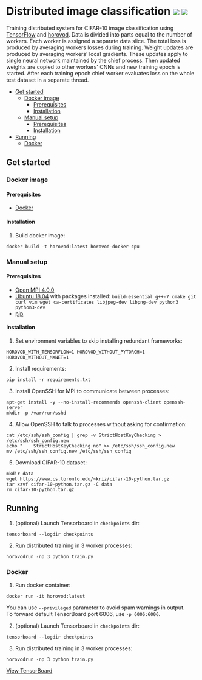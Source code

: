 # Distributed image classification ![](https://img.shields.io/badge/tensorflow-1.15-informational?logo=tensorflow&logoColor=ccc) ![](https://img.shields.io/badge/horovod-0.19-informational)

Training distributed system for CIFAR-10 image classification using [TensorFlow](https://github.com/tensorflow/tensorflow) and [horovod](https://github.com/horovod/horovod). Data is divided into parts equal to the number of workers. Each worker is assigned a separate data slice. The total loss is produced by averaging workers losses during training. Weight updates are produced by averaging workers' local gradients. These updates apply to single neural network maintained by the chief process. Then updated weights are copied to other workers' CNNs and new training epoch is started. After each training epoch chief worker evaluates loss on the whole test dataset in a separate thread.
 
* [Get started](#get-started)
     * [Docker image](#docker-image)
        * [Prerequisites](#prerequisites)
        * [Installation](#installation)
     * [Manual setup](#manual-setup)
        * [Prerequisites](#prerequisites-1)
        * [Installation](#installation-1)
* [Running](#running)
    * [Docker](#docker)


## Get started 
### Docker image
#### Prerequisites
 - [Docker](https://www.docker.com/get-started)
#### Installation
1. Build docker image:
```
docker build -t horovod:latest horovod-docker-cpu
```


### Manual setup

#### Prerequisites
 - [Open MPI 4.0.0](https://www.open-mpi.org/software)
 - [Ubuntu 18.04](https://releases.ubuntu.com/18.04/) with packages installed:
    `build-essential g++-7 cmake git curl vim wget ca-certificates libjpeg-dev libpng-dev python3 python3-dev`
 - [pip](https://pip.pypa.io/en/stable/installing/#installing-with-get-pip-py)
    
#### Installation
1. Set environment variables to skip installing redundant frameworks:
```
HOROVOD_WITH_TENSORFLOW=1 HOROVOD_WITHOUT_PYTORCH=1 HOROVOD_WITHOUT_MXNET=1
```
2. Install requirements:
```
pip install -r requirements.txt
```
3. Install OpenSSH for MPI to communicate between processes:
```
apt-get install -y --no-install-recommends openssh-client openssh-server
mkdir -p /var/run/sshd
```
4. Allow OpenSSH to talk to processes without asking for confirmation:
```
cat /etc/ssh/ssh_config | grep -v StrictHostKeyChecking > /etc/ssh/ssh_config.new
echo "    StrictHostKeyChecking no" >> /etc/ssh/ssh_config.new
mv /etc/ssh/ssh_config.new /etc/ssh/ssh_config
```
5. Download CIFAR-10 dataset:
```
mkdir data
wget https://www.cs.toronto.edu/~kriz/cifar-10-python.tar.gz
tar xzvf cifar-10-python.tar.gz -C data
rm cifar-10-python.tar.gz
```
## Running
1. (optional) Launch Tensorboard in `checkpoints` dir:
```
tensorboard --logdir checkpoints
```
2. Run distributed training in 3 worker processes:
```
horovodrun -np 3 python train.py
```
### Docker

1. Run docker container:
```
docker run -it horovod:latest
```
 You can use `--privileged` parameter to avoid spam warnings in output.\
 To forward default TensorBoard port 6006, use `-p 6006:6006`.

2. (optional) Launch Tensorboard in `checkpoints` dir:
```
tensorboard --logdir checkpoints
```

3. Run distributed training in 3 worker processes:
```
horovodrun -np 3 python train.py
```
[View TensorBoard](https://tensorboard.dev/experiment/M8pRQI50R6iZ5G9RzHn7IQ)
